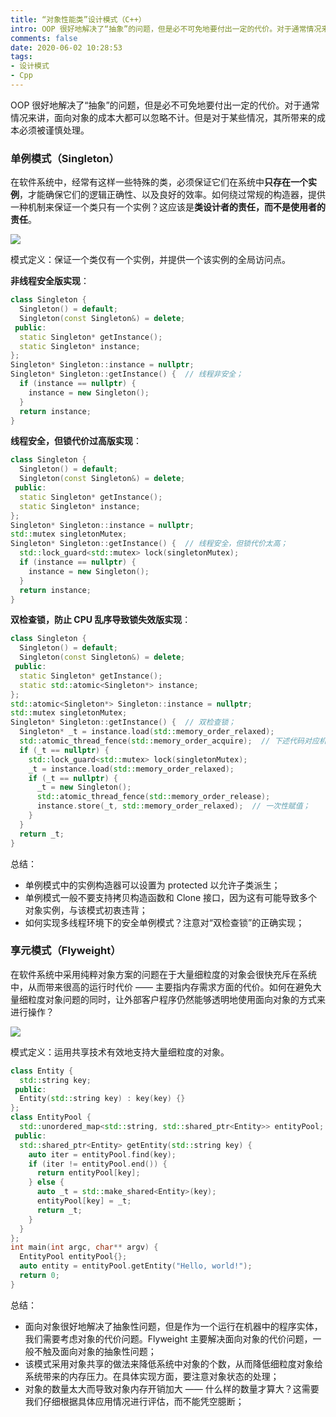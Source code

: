 ```yaml
---
title: “对象性能类”设计模式（C++）
intro: OOP 很好地解决了“抽象”的问题，但是必不可免地要付出一定的代价。对于通常情况来讲，面向对象的成本大都可以忽略不计。但是对于某些情况，其所带来的成本必须被谨慎处理。
comments: false
date: 2020-06-02 10:28:53
tags:
- 设计模式
- Cpp
---
```


OOP 很好地解决了“抽象”的问题，但是必不可免地要付出一定的代价。对于通常情况来讲，面向对象的成本大都可以忽略不计。但是对于某些情况，其所带来的成本必须被谨慎处理。

### 单例模式（Singleton）

在软件系统中，经常有这样一些特殊的类，必须保证它们在系统中**只存在一个实例**，才能确保它们的逻辑正确性、以及良好的效率。如何绕过常规的构造器，提供一种机制来保证一个类只有一个实例？这应该是**类设计者的责任，而不是使用者的责任**。

![](1.png)

模式定义：保证一个类仅有一个实例，并提供一个该实例的全局访问点。

**非线程安全版实现**：

```cpp
class Singleton {
  Singleton() = default;
  Singleton(const Singleton&) = delete;
 public:
  static Singleton* getInstance();
  static Singleton* instance;
};
Singleton* Singleton::instance = nullptr;
Singleton* Singleton::getInstance() {  // 线程非安全；
  if (instance == nullptr) {
    instance = new Singleton();
  }
  return instance;
}
```

**线程安全，但锁代价过高版实现**：

```cpp
class Singleton {
  Singleton() = default;
  Singleton(const Singleton&) = delete;
 public:
  static Singleton* getInstance();
  static Singleton* instance;
};
Singleton* Singleton::instance = nullptr;
std::mutex singletonMutex;
Singleton* Singleton::getInstance() {  // 线程安全，但锁代价太高；
  std::lock_guard<std::mutex> lock(singletonMutex);
  if (instance == nullptr) {
    instance = new Singleton();
  }
  return instance;
}
```

**双检查锁，防止 CPU 乱序导致锁失效版实现**：

```cpp
class Singleton {
  Singleton() = default;
  Singleton(const Singleton&) = delete;
 public:
  static Singleton* getInstance();
  static std::atomic<Singleton*> instance;
};
std::atomic<Singleton*> Singleton::instance = nullptr;
std::mutex singletonMutex;
Singleton* Singleton::getInstance() {  // 双检查锁；
  Singleton* _t = instance.load(std::memory_order_relaxed);
  std::atomic_thread_fence(std::memory_order_acquire);  // 下述代码对应机器指令将按顺序执行；
  if (_t == nullptr) {
    std::lock_guard<std::mutex> lock(singletonMutex);
    _t = instance.load(std::memory_order_relaxed);
    if (_t == nullptr) {
      _t = new Singleton(); 
      std::atomic_thread_fence(std::memory_order_release);
      instance.store(_t, std::memory_order_relaxed);  // 一次性赋值；
    }
  }
  return _t;
}
```

总结：
* 单例模式中的实例构造器可以设置为 protected 以允许子类派生；
* 单例模式一般不要支持拷贝构造函数和 Clone 接口，因为这有可能导致多个对象实例，与该模式初衷违背；
* 如何实现多线程环境下的安全单例模式？注意对“双检查锁”的正确实现；


### 享元模式（Flyweight）


在软件系统中采用纯粹对象方案的问题在于大量细粒度的对象会很快充斥在系统中，从而带来很高的运行时代价 —— 主要指内存需求方面的代价。如何在避免大量细粒度对象问题的同时，让外部客户程序仍然能够透明地使用面向对象的方式来进行操作？



![](2.png)

模式定义：运用共享技术有效地支持大量细粒度的对象。

```cpp
class Entity {
  std::string key;
 public:
  Entity(std::string key) : key(key) {}
};
class EntityPool {
  std::unordered_map<std::string, std::shared_ptr<Entity>> entityPool;  // 共享池；
 public:
  std::shared_ptr<Entity> getEntity(std::string key) {
    auto iter = entityPool.find(key);
    if (iter != entityPool.end()) {
      return entityPool[key];
    } else {
      auto _t = std::make_shared<Entity>(key);
      entityPool[key] = _t;
      return _t;
    }
  }
};
int main(int argc, char** argv) {
  EntityPool entityPool{};
  auto entity = entityPool.getEntity("Hello, world!");
  return 0;
}
```

总结：
* 面向对象很好地解决了抽象性问题，但是作为一个运行在机器中的程序实体，我们需要考虑对象的代价问题。Flyweight 主要解决面向对象的代价问题，一般不触及面向对象的抽象性问题；
* 该模式采用对象共享的做法来降低系统中对象的个数，从而降低细粒度对象给系统带来的内存压力。在具体实现方面，要注意对象状态的处理；
* 对象的数量太大而导致对象内存开销加大 —— 什么样的数量才算大？这需要我们仔细根据具体应用情况进行评估，而不能凭空臆断；
